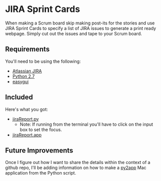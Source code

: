 # JIRA Sprint Cards
When making a Scrum board skip making post-its for the stories and use JIRA Sprint Cards to specify a list of JIRA issues to generate a print ready webpage. Simply cut out the issues and tape to your Scrum board.

## Requirements
You'll need to be using the following:
* [Atlassian JIRA](https://www.atlassian.com/software/jira)
* [Python 2.7](http://www.python.org/download/releases/2.7/)
* [easygui](http://easygui.sourceforge.net/)

## Included
Here's what you got:
* [jiraReport.py](https://github.com/jyoakum/JIRA-Sprint-Cards/blob/master/jiraReport.py)
  * Note: If running from the terminal you'll have to click on the input box to set the focus.
* [jiraReport.app](https://github.com/jyoakum/JIRA-Sprint-Cards/tree/master/jiraReport.app)

## Future Improvements
Once I figure out how I want to share the details within the context of a github repo, I'll be adding information on how to make a [py2app](http://pythonhosted.org/py2app/) Mac application from the Python script.